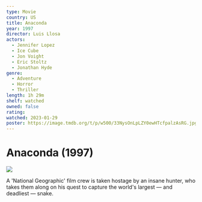 ```yaml
---
type: Movie
country: US
title: Anaconda
year: 1997
director: Luis Llosa
actors:
  - Jennifer Lopez
  - Ice Cube
  - Jon Voight
  - Eric Stoltz
  - Jonathan Hyde
genre:
  - Adventure
  - Horror
  - Thriller
length: 1h 29m
shelf: watched
owned: false
rating:
watched: 2023-01-29
poster: https://image.tmdb.org/t/p/w500/33NysOnLpLZY0ewHTcfpalzAsRG.jpg
---
```


# Anaconda (1997)

![](https://image.tmdb.org/t/p/w500/33NysOnLpLZY0ewHTcfpalzAsRG.jpg)

A 'National Geographic' film crew is taken hostage by an insane hunter, who takes them along on his quest to capture the world's largest — and deadliest — snake.